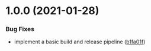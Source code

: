 # 1.0.0 (2021-01-28)


### Bug Fixes

* implement a basic build and release pipeline ([b1fa01f](https://github.com/customcommander/project-blueprint/commit/b1fa01f0212193e64529d7c9b2ef8b737b0a2c1a))
